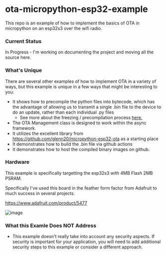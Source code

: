 # ota-micropython-esp32-example
This repo is an example of how to implement the basics of OTA in micropython on an esp32s3 over the wifi radio.

### Current Status
In Progress - I'm working on documenting the project and moving all the source here.

### What's Unique
There are several other examples of how to implement OTA in a variety of ways, but this example is unique in a few ways that might be interesting to you:

* It shows how to precompile the python files into bytecode, which has the advantage of allowing us to transmit a single .bin file to the device to do an update, rather than each individual .py files
    * See more about the freezing / precompilation process [here.](https://docs.micropython.org/en/latest/reference/manifest.html#summary)
* The OTA Management class is designed to work within the async framework.
* It utilizes the excellent library from https://github.com/glenn20/micropython-esp32-ota as a starting place
* It demonstrates how to build the .bin file via github actions
* It demonstrates how to host the compiled binary images on github. 

### Hardware

This example is specifically targetting the esp32s3 with 4MB Flash 2MB PSRAM.

Specifically I've used this board in the feather form factor from Adafruit to much success in several projects.

https://www.adafruit.com/product/5477

![image](https://github.com/user-attachments/assets/7f419e60-7f1b-4412-897e-798cfacb56c2)

### What this Examle Does NOT Address

* This example doesn't really take into account any security aspects. If security is important for your application, you will need to add additional security steps to this example or consider a different approach.

